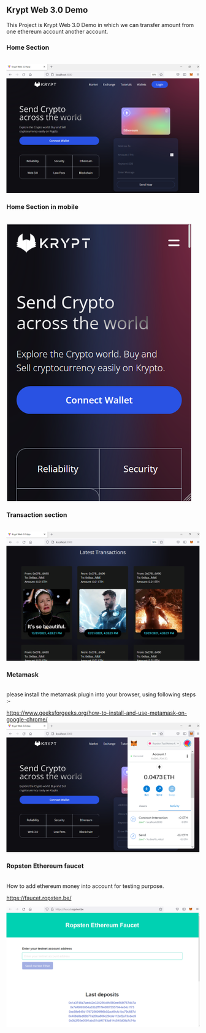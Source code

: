 ## Krypt Web 3.0 Demo

This Project is Krypt Web 3.0 Demo in which we can transfer amount from one ethereum account another account.


### Home Section 
<br/>
<img src="img/home_screen_browser.PNG"/>

### Home Section in mobile 
<br/>
<img src="img/home_screen_mobile.PNG"/>


### Transaction section
<br/>
<img src="img/transactions.PNG"/>


### Metamask 
<br/>
please install the metamask plugin into your browser, using following steps :-
<br/>

https://www.geeksforgeeks.org/how-to-install-and-use-metamask-on-google-chrome/
<img src="img/metamask.PNG"/>

### Ropsten Ethereum faucet
<br/>
How to add ethereum money into account for testing purpose.

https://faucet.ropsten.be/

<img src="img/Ropsten_Ethereum_faucet.PNG"/>








